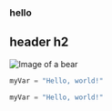 ### hello

## header h2



![Image of a bear](https://upload.wikimedia.org/wikipedia/commons/7/71/2010-kodiak-bear-1.jpg)


``` python
myVar = "Hello, world!"
```

``` python
myVar = "Hello, world!"
```
